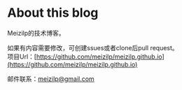 # About this blog

Meizilp的技术博客。

如果有内容需要修改，可创建ssues或者clone后pull request。  
项目Url：[https://github.com/meizilp/meizilp.github.io](https://github.com/meizilp/meizilp.github.io)

邮件联系：[meizilp@gmail.com](mailto://meizilp@gmail.com)
